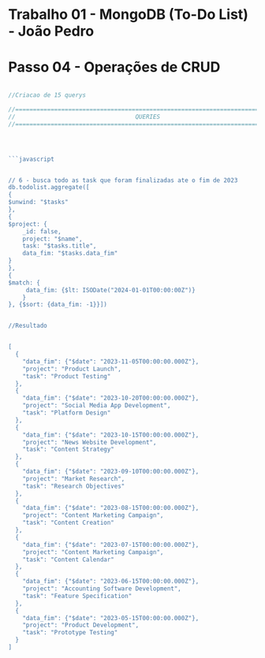 # Trabalho 01 - MongoDB (To-Do List) - João Pedro
# Passo 04 - Operações de CRUD

```javascript

//Criacao de 15 querys

//================================================================================
//                                  QUERIES
//================================================================================




```javascript


// 6 - busca todo as task que foram finalizadas ate o fim de 2023
db.todolist.aggregate([
{
$unwind: "$tasks"
},
{
$project: {
    _id: false,
    project: "$name",
    task: "$tasks.title",
    data_fim: "$tasks.data_fim"
}
},
{
$match: {
     data_fim: {$lt: ISODate("2024-01-01T00:00:00Z")}
    }
}, {$sort: {data_fim: -1}}])


//Resultado


[
  {
    "data_fim": {"$date": "2023-11-05T00:00:00.000Z"},
    "project": "Product Launch",
    "task": "Product Testing"
  },
  {
    "data_fim": {"$date": "2023-10-20T00:00:00.000Z"},
    "project": "Social Media App Development",
    "task": "Platform Design"
  },
  {
    "data_fim": {"$date": "2023-10-15T00:00:00.000Z"},
    "project": "News Website Development",
    "task": "Content Strategy"
  },
  {
    "data_fim": {"$date": "2023-09-10T00:00:00.000Z"},
    "project": "Market Research",
    "task": "Research Objectives"
  },
  {
    "data_fim": {"$date": "2023-08-15T00:00:00.000Z"},
    "project": "Content Marketing Campaign",
    "task": "Content Creation"
  },
  {
    "data_fim": {"$date": "2023-07-15T00:00:00.000Z"},
    "project": "Content Marketing Campaign",
    "task": "Content Calendar"
  },
  {
    "data_fim": {"$date": "2023-06-15T00:00:00.000Z"},
    "project": "Accounting Software Development",
    "task": "Feature Specification"
  },
  {
    "data_fim": {"$date": "2023-05-15T00:00:00.000Z"},
    "project": "Product Development",
    "task": "Prototype Testing"
  }
]



```








